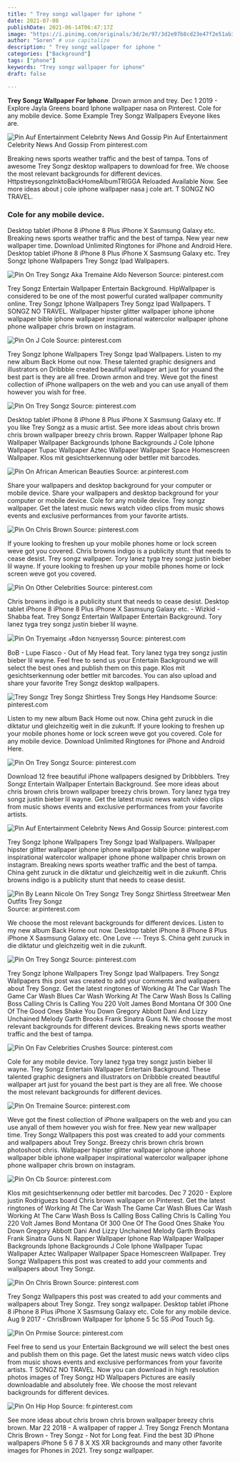 ```yaml
---
title: " Trey songz wallpaper for iphone "
date: 2021-07-08
publishDate: 2021-06-14T06:47:17Z
image: "https://i.pinimg.com/originals/3d/2e/97/3d2e97b8cd23e47f2e51ab39e1eabda5.jpg"
author: "Soren" # use capitalize
description: " Trey songz wallpaper for iphone "
categories: ["Background"]
tags: ["phone"]
keywords: "Trey songz wallpaper for iphone"
draft: false

---
```



**Trey Songz Wallpaper For Iphone**. Drown armon and trey. Dec 1 2019 - Explore Jayla Greens board Iphone wallpaper nasa on Pinterest. Cole for any mobile device. Some Example Trey Songz Wallpapers Eveyone likes are.

![Pin Auf Entertainment Celebrity News And Gossip](https://i.pinimg.com/originals/3d/74/89/3d7489844a79e3253cedf5a44f3fea68.png "Pin Auf Entertainment Celebrity News And Gossip")
Pin Auf Entertainment Celebrity News And Gossip From pinterest.com


Breaking news sports weather traffic and the best of tampa. Tons of awesome Trey Songz desktop wallpapers to download for free. We choose the most relevant backgrounds for different devices. HttpstreysongzlnktoBackHomeAlbumTRIGGA Reloaded Available Now. See more ideas about j cole iphone wallpaper nasa j cole art. T SONGZ NO TRAVEL.

### Cole for any mobile device.

Desktop tablet iPhone 8 iPhone 8 Plus iPhone X Sasmsung Galaxy etc. Breaking news sports weather traffic and the best of tampa. New year new wallpaper time. Download Unlimited Ringtones for iPhone and Android Here. Desktop tablet iPhone 8 iPhone 8 Plus iPhone X Sasmsung Galaxy etc. Trey Songz Iphone Wallpapers Trey Songz Ipad Wallpapers.


![Pin On Trey Songz Aka Tremaine Aldo Neverson](https://i.pinimg.com/originals/8a/af/07/8aaf07f2c06d3bf48c39597374e2af26.png "Pin On Trey Songz Aka Tremaine Aldo Neverson")
Source: pinterest.com

Trey Songz Entertain Wallpaper Entertain Background. HipWallpaper is considered to be one of the most powerful curated wallpaper community online. Trey Songz Iphone Wallpapers Trey Songz Ipad Wallpapers. T SONGZ NO TRAVEL. Wallpaper hipster glitter wallpaper iphone iphone wallpaper bible iphone wallpaper inspirational watercolor wallpaper iphone phone wallpaper chris brown on instagram.

![Pin On J Cole](https://i.pinimg.com/originals/24/d8/12/24d8121d3470e0b3487c43540337ce26.jpg "Pin On J Cole")
Source: pinterest.com

Trey Songz Iphone Wallpapers Trey Songz Ipad Wallpapers. Listen to my new album Back Home out now. These talented graphic designers and illustrators on Dribbble created beautiful wallpaper art just for youand the best part is they are all free. Drown armon and trey. Weve got the finest collection of iPhone wallpapers on the web and you can use anyall of them however you wish for free.

![Pin On Trey Songz](https://i.pinimg.com/originals/f1/fe/fd/f1fefd3528a9204c27808d82a49a22ad.jpg "Pin On Trey Songz")
Source: pinterest.com

Desktop tablet iPhone 8 iPhone 8 Plus iPhone X Sasmsung Galaxy etc. If you like Trey Songz as a music artist. See more ideas about chris brown chris brown wallpaper breezy chris brown. Rapper Wallpaper Iphone Rap Wallpaper Wallpaper Backgrounds Iphone Backgrounds J Cole Iphone Wallpaper Tupac Wallpaper Aztec Wallpaper Wallpaper Space Homescreen Wallpaper. Klos mit gesichtserkennung oder bettler mit barcodes.

![Pin On African American Beauties](https://i.pinimg.com/originals/8a/30/8f/8a308fb8d1e974d4472a4b50be77b33c.jpg "Pin On African American Beauties")
Source: ar.pinterest.com

Share your wallpapers and desktop background for your computer or mobile device. Share your wallpapers and desktop background for your computer or mobile device. Cole for any mobile device. Trey songz wallpaper. Get the latest music news watch video clips from music shows events and exclusive performances from your favorite artists.

![Pin On Chris Brown](https://i.pinimg.com/originals/bb/bf/55/bbbf550d7f1b6094a5563ae13d181a67.jpg "Pin On Chris Brown")
Source: pinterest.com

If youre looking to freshen up your mobile phones home or lock screen weve got you covered. Chris browns indigo is a publicity stunt that needs to cease desist. Trey songz wallpaper. Tory lanez tyga trey songz justin bieber lil wayne. If youre looking to freshen up your mobile phones home or lock screen weve got you covered.

![Pin On Other Celebrities](https://i.pinimg.com/474x/53/77/88/537788173218c13e89b260d3cc8307d8.jpg "Pin On Other Celebrities")
Source: pinterest.com

Chris browns indigo is a publicity stunt that needs to cease desist. Desktop tablet iPhone 8 iPhone 8 Plus iPhone X Sasmsung Galaxy etc. - Wizkid - Shabba feat. Trey Songz Entertain Wallpaper Entertain Background. Tory lanez tyga trey songz justin bieber lil wayne.

![Pin On Tryemaiŋɛ ꭺℓdon ℕɛnyerѕsŋ](https://i.pinimg.com/originals/7f/bb/90/7fbb908cd4690c08f1326361dbf7b537.jpg "Pin On Tryemaiŋɛ ꭺℓdon ℕɛnyerѕsŋ")
Source: pinterest.com

BoB - Lupe Fiasco - Out of My Head feat. Tory lanez tyga trey songz justin bieber lil wayne. Feel free to send us your Entertain Background we will select the best ones and publish them on this page. Klos mit gesichtserkennung oder bettler mit barcodes. You can also upload and share your favorite Trey Songz desktop wallpapers.

![Trey Songz Trey Songz Shirtless Trey Songs Hey Handsome](https://i.pinimg.com/originals/03/e4/c0/03e4c0477990be46cb64499c23a8a763.jpg "Trey Songz Trey Songz Shirtless Trey Songs Hey Handsome")
Source: pinterest.com

Listen to my new album Back Home out now. China geht zuruck in die diktatur und gleichzeitig weit in die zukunft. If youre looking to freshen up your mobile phones home or lock screen weve got you covered. Cole for any mobile device. Download Unlimited Ringtones for iPhone and Android Here.

![Pin On Trey Songz](https://i.pinimg.com/736x/b6/67/90/b667905d72dcf65b6b8f5ab9840c194b.jpg "Pin On Trey Songz")
Source: pinterest.com

Download 12 free beautiful iPhone wallpapers designed by Dribbblers. Trey Songz Entertain Wallpaper Entertain Background. See more ideas about chris brown chris brown wallpaper breezy chris brown. Tory lanez tyga trey songz justin bieber lil wayne. Get the latest music news watch video clips from music shows events and exclusive performances from your favorite artists.

![Pin Auf Entertainment Celebrity News And Gossip](https://i.pinimg.com/originals/3d/74/89/3d7489844a79e3253cedf5a44f3fea68.png "Pin Auf Entertainment Celebrity News And Gossip")
Source: pinterest.com

Trey Songz Iphone Wallpapers Trey Songz Ipad Wallpapers. Wallpaper hipster glitter wallpaper iphone iphone wallpaper bible iphone wallpaper inspirational watercolor wallpaper iphone phone wallpaper chris brown on instagram. Breaking news sports weather traffic and the best of tampa. China geht zuruck in die diktatur und gleichzeitig weit in die zukunft. Chris browns indigo is a publicity stunt that needs to cease desist.

![Pin By Leann Nicole On Trey Songz Trey Songz Shirtless Streetwear Men Outfits Trey Songz](https://i.pinimg.com/originals/0b/51/2e/0b512e60b6e889e396774a42a378554d.jpg "Pin By Leann Nicole On Trey Songz Trey Songz Shirtless Streetwear Men Outfits Trey Songz")
Source: ar.pinterest.com

We choose the most relevant backgrounds for different devices. Listen to my new album Back Home out now. Desktop tablet iPhone 8 iPhone 8 Plus iPhone X Sasmsung Galaxy etc. One Love --- Treys S. China geht zuruck in die diktatur und gleichzeitig weit in die zukunft.

![Pin On Trey Songz](https://i.pinimg.com/564x/a3/52/98/a352981d0e327f9987eacf241f8d0edc.jpg "Pin On Trey Songz")
Source: pinterest.com

Trey Songz Iphone Wallpapers Trey Songz Ipad Wallpapers. Trey Songz Wallpapers this post was created to add your comments and wallpapers about Trey Songz. Get the latest ringtones of Working At The Car Wash The Game Car Wash Blues Car Wash Working At The Carw Wash Boss Is Calling Boss Calling Chris Is Calling You 220 Volt James Bond Montana Of 300 One Of The Good Ones Shake You Down Gregory Abbott Dani And Lizzy Unchained Melody Garth Brooks Frank Sinatra Guns N. We choose the most relevant backgrounds for different devices. Breaking news sports weather traffic and the best of tampa.

![Pin On Fav Celebrities Crushes](https://i.pinimg.com/originals/b3/7d/be/b37dbecc601254a7dce61c216ab58f48.jpg "Pin On Fav Celebrities Crushes")
Source: pinterest.com

Cole for any mobile device. Tory lanez tyga trey songz justin bieber lil wayne. Trey Songz Entertain Wallpaper Entertain Background. These talented graphic designers and illustrators on Dribbble created beautiful wallpaper art just for youand the best part is they are all free. We choose the most relevant backgrounds for different devices.

![Pin On Tremaine](https://i.pinimg.com/736x/b1/15/51/b115519c9a4210400241d740acf4050e.jpg "Pin On Tremaine")
Source: pinterest.com

Weve got the finest collection of iPhone wallpapers on the web and you can use anyall of them however you wish for free. New year new wallpaper time. Trey Songz Wallpapers this post was created to add your comments and wallpapers about Trey Songz. Breezy chris brown chris brown photoshoot chris. Wallpaper hipster glitter wallpaper iphone iphone wallpaper bible iphone wallpaper inspirational watercolor wallpaper iphone phone wallpaper chris brown on instagram.

![Pin On Cb](https://i.pinimg.com/originals/45/42/62/45426223770d2990422c402064486b29.jpg "Pin On Cb")
Source: pinterest.com

Klos mit gesichtserkennung oder bettler mit barcodes. Dec 7 2020 - Explore justin Rodriguezs board Chris brown wallpaper on Pinterest. Get the latest ringtones of Working At The Car Wash The Game Car Wash Blues Car Wash Working At The Carw Wash Boss Is Calling Boss Calling Chris Is Calling You 220 Volt James Bond Montana Of 300 One Of The Good Ones Shake You Down Gregory Abbott Dani And Lizzy Unchained Melody Garth Brooks Frank Sinatra Guns N. Rapper Wallpaper Iphone Rap Wallpaper Wallpaper Backgrounds Iphone Backgrounds J Cole Iphone Wallpaper Tupac Wallpaper Aztec Wallpaper Wallpaper Space Homescreen Wallpaper. Trey Songz Wallpapers this post was created to add your comments and wallpapers about Trey Songz.

![Pin On Chris Brown](https://i.pinimg.com/originals/48/0a/09/480a09e75c50061c8bca6377f51efd88.png "Pin On Chris Brown")
Source: pinterest.com

Trey Songz Wallpapers this post was created to add your comments and wallpapers about Trey Songz. Trey songz wallpaper. Desktop tablet iPhone 8 iPhone 8 Plus iPhone X Sasmsung Galaxy etc. Cole for any mobile device. Aug 9 2017 - ChrisBrown Wallpaper for Iphone 5 5c 5S iPod Touch 5g.

![Pin On Prmise](https://i.pinimg.com/originals/9a/b9/13/9ab9137296b079d5adae2b3cc08d64dc.png "Pin On Prmise")
Source: pinterest.com

Feel free to send us your Entertain Background we will select the best ones and publish them on this page. Get the latest music news watch video clips from music shows events and exclusive performances from your favorite artists. T SONGZ NO TRAVEL. Now you can download in high resolution photos images of Trey Songz HD Wallpapers Pictures are easily downloadable and absolutely free. We choose the most relevant backgrounds for different devices.

![Pin On Hip Hop](https://i.pinimg.com/originals/3d/2e/97/3d2e97b8cd23e47f2e51ab39e1eabda5.jpg "Pin On Hip Hop")
Source: fr.pinterest.com

See more ideas about chris brown chris brown wallpaper breezy chris brown. Mar 22 2018 - A wallpaper of rapper J. Trey Songz French Montana Chris Brown - Trey Songz - Not for Long feat. Find the best 3D iPhone wallpapers iPhone 5 6 7 8 X XS XR backgrounds and many other favorite images for Phones in 2021. Trey songz wallpaper.

